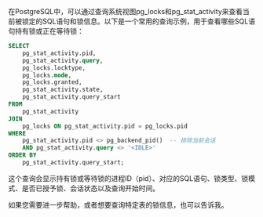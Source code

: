 在PostgreSQL中，可以通过查询系统视图pg_locks和pg_stat_activity来查看当前被锁定的SQL语句和锁信息。以下是一个常用的查询示例，用于查看哪些SQL语句持有锁或正在等待锁：

```sql
SELECT
    pg_stat_activity.pid,
    pg_stat_activity.query,
    pg_locks.locktype,
    pg_locks.mode,
    pg_locks.granted,
    pg_stat_activity.state,
    pg_stat_activity.query_start
FROM
    pg_stat_activity
JOIN
    pg_locks ON pg_stat_activity.pid = pg_locks.pid
WHERE
    pg_stat_activity.pid <> pg_backend_pid()  -- 排除当前会话
    AND pg_stat_activity.query <> '<IDLE>'
ORDER BY
    pg_stat_activity.query_start;
```

这个查询会显示持有锁或等待锁的进程ID（pid）、对应的SQL语句、锁类型、锁模式、是否已授予锁、会话状态以及查询开始时间。

如果您需要进一步帮助，或者想要查询特定表的锁信息，也可以告诉我。